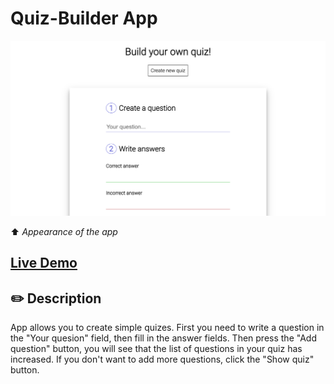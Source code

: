 # Quiz-Builder App

![Screenshot of app](./assets/quiz-builder-app-screenshot.png 'quiz-builder app')

⬆️ <i>Appearance of the app</i>

## [Live Demo](https://motyabolt.github.io/Quiz-Builder-App/)

## ✏️ Description

App allows you to create simple quizes.
First you need to write a question in the "Your quesion" field, then fill in the answer fields. Then press the "Add question" button, you will see that the list of questions in your quiz has increased. If you don't want to add more questions, click the "Show quiz" button.
